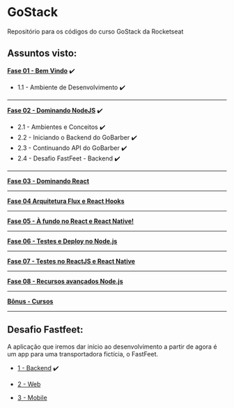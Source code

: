 # GoStack
Repositório para os códigos do curso GoStack da Rocketseat

## Assuntos visto:

[**Fase 01 - Bem Vindo**]() :heavy_check_mark:
  * 1.1 - Ambiente de Desenvolvimento :heavy_check_mark:

-------------------
[**Fase 02 - Dominando NodeJS**](https://github.com/Rickecr/GoStack/blob/master/01%20-%20NodeJS/README.md) :heavy_check_mark:
  * 2.1 - Ambientes e Conceitos :heavy_check_mark:
  * 2.2 - Iniciando o Backend do GoBarber :heavy_check_mark:
  * 2.3 - Continuando API do GoBarber :heavy_check_mark:
  * 2.4 - Desafio FastFeet - Backend :heavy_check_mark:

-------------------
[**Fase 03 - Dominando React**]()


-------------------
[**Fase 04 Arquitetura Flux e React Hooks**]()


-------------------
[**Fase 05 - À fundo no React e React Native!**]()


-------------------
[**Fase 06 - Testes e Deploy no Node.js**]()


-------------------
[**Fase 07 - Testes no ReactJS e React Native**]()


-------------------
[**Fase 08 - Recursos avançados Node.js**]()


-------------------
[**Bônus - Cursos**]()


-------------------
## Desafio Fastfeet:
A aplicação que iremos dar início ao desenvolvimento a partir de agora é um app para uma transportadora fictícia, o FastFeet.

- [1 - Backend](https://github.com/Rickecr/GoStack/tree/master/01%20-%20NodeJS/Desafios/fastfeet) :heavy_check_mark:

- [2 - Web]()

- [3 - Mobile]()
